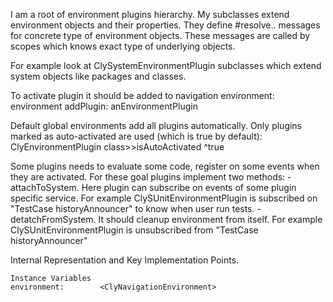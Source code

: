 I am a root of environment plugins hierarchy.
My subclasses extend environment objects and their properties.
They define #resolve.. messages for concrete type of environment objects. These messages are called by scopes which knows exact type of underlying objects.

For example look at ClySystemEnvironmentPlugin subclasses which extend system objects like packages and classes.

To activate plugin it should be added to navigation environment: 
	environment addPlugin: anEnvironmentPlugin 

Default global environments add all plugins automatically. Only plugins marked as auto-activated are used (which is true by default):
	ClyEnvironmentPlugin class>>isAutoActivated
		^true

Some plugins needs to evaluate some code, register on some events when they are activated. For these goal plugins implement two methods:
	- attachToSystem. Here plugin can subscribe on events of some plugin specific service. For example ClySUnitEnvironmentPlugin is subscribed on "TestCase historyAnnouncer" to know when user run tests.
	- detatchFromSystem. It should cleanup environment from itself. For example ClySUnitEnvironmentPlugin is unsubscribed from "TestCase historyAnnouncer" 
 
Internal Representation and Key Implementation Points.

    Instance Variables
	environment:		<ClyNavigationEnvironment>